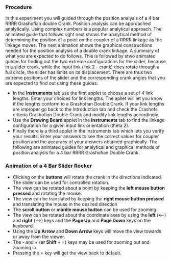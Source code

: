 ### Procedure

In this experiment you will guided through the position analysis of a 4 bar RRRR Grashofian double Crank. Position analysis can be approached analytically. Using complex numbers is a popular analytical approach. The animated guide that follows right next shows the analytical method of determining the position of a point on the coupler of a RRRR linkage as the linkage moves. The next animation shows the graphical constructions needed for the position analysis of a double crank linkage. A summary of what you are expected to do follows. This is followed by stwo animated guides for finding out the two extreme configurations for the slider, because in a slider crank, while the input link (link 2 - crank) does rotate through a full circle, the slider has limits on its displacement. There are thus two extreme positions of the slider and the corresponding crank angles that you are expected to find out using these guides.

- In the **Instruments** tab use the first applet to choose a set of 4 link lengths. Enter your choices for link lengths. The apllet will let you know if the lengths conform to a Grashofian Double Crank. If your link lengths are improper go back to the Introduction tab and check the Crashofs criteria Grashofian Double Crank and modify link lengths accordingly.
- Use the **Drawing Board** applet in the **Instruments** tab to find the linkage configuration for a given input link orientation (theta 2).
- Finally there is a third applet in the Instruments tab which lets you verify your results. Enter your answers to see the correct values for coupler position and the accuracy of your answers obtained graphically.
The following are animated guides for analytical and graphical methods of position analysis for a 4 bar RRRR Grashofian Double Crank.

### Animation of a 4 Bar Slider Rocker

- Clicking on the **buttons** will rotate the crank in the directions indicated. The slider can be used for controlled rotation.
- The view can be rotated about a point by keeping the **left mouse button pressed** and rotating the mouse.
- The view can be translated by keeping the **right mouse button pressed** and translating the mouse in the desired direction
- The **scroll button** or **middle mouse button** can be used for zooming.
- The view can be rotated about the coordinate axes by using the **left** (<--) and **right** (-->) keys and the **Page Up** and **Page Down** keys on the keyboard.
- Using the **Up Arrow** and **Down Arrow** keys will move the view towards or away from the viewer.
- The - and + (**or Shift** + =) keys may be used for zooming out and zooming in.
- Pressing the = key will get the view back to default.